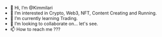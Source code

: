 - 👋 Hi, I’m @Kimmilari
- 👀 I’m interested in Crypto, Web3, NFT, Content Creating and Running.
- 🌱 I’m currently learning Trading.
- 💞️ I’m looking to collaborate on... let's see.
- 📫 How to reach me ???

<!---
Kimmilari/Kimmilari is a ✨ special ✨ repository because its `README.md` (this file) appears on your GitHub profile.
You can click the Preview link to take a look at your changes.
--->
